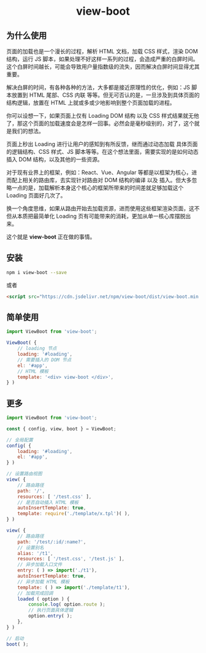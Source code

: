 <h1 align="center"> view-boot </h1>

## 为什么使用

页面的加载也是一个漫长的过程，解析 HTML 文档，加载 CSS 样式，渲染 DOM 结构，运行 JS 脚本，如果处理不好这样一系列的过程，会造成严重的白屏时间。这个白屏时间越长，可能会导致用户量指数级的流失，因而解决白屏时间显得尤其重要。

解决白屏的时间，有各种各种的方法，大多都是接近原理性的优化，例如：JS 脚本放置到 HTML 尾部、CSS 内联 等等。但无可否认的是，一旦涉及到具体页面的结构逻辑，放置在 HTML 上就或多或少地影响到整个页面加载的进程。

你可以设想一下，如果页面上仅有 Loading DOM 结构 以及 CSS 样式结果就无他了，那这个页面的加载速度会是怎样一回事。必然会是毫秒级别的，对了，这个就是我们的想法。

页面上秒出 Loading 进行让用户的感知到有所反馈，继而通过动态加载 具体页面的逻辑结构、CSS 样式、JS 脚本等等。在这个想法里面，需要实现的是如何动态插入 DOM 结构，以及其他的一些资源。

对于现有业界上的框架，例如：React、Vue、Angular 等都是以框架为核心，进而配上相关的路由库，去实现针对路由对 DOM 结构的编译 以及 插入。但大多忽略一点的是，加载解析本身这个核心的框架所带来的时间差就足够加载这个 Loading 页面好几次了。

换一个角度思维，如果从路由开始去加载资源，进而使用这些框架渲染页面，这不但从本质把最简单化 Loading 页有可能带来的消耗，更加从单一核心库摆脱出来。

这个就是 **view-boot** 正在做的事情。

## 安装

```sh
npm i view-boot --save
```

或者

```html
<script src="https://cdn.jsdelivr.net/npm/view-boot/dist/view-boot.min.js"></script>
```

## 简单使用

```js
import ViewBoot from 'view-boot';

ViewBoot( {
    // loading 节点
    loading: '#loading',
    // 需要插入的 DOM 节点
    el: '#app',
    // HTML 模板
    template: '<div> view-boot </div>',
} )
```

## 更多

```js
import ViewBoot from 'view-boot';

const { config, view, boot } = ViewBoot;

// 全局配置
config( {
    loading: '#loading',
    el: '#app',
} )

// 设置路由视图
view( {
    // 路由路径
    path: '/',
    resources: [ '/test.css' ],
    // 是否自动插入 HTML 模板
    autoInsertTemplate: true,
    template: require('./template/x.tpl')( ),
} )

view( {
    // 路由路径
    path: '/test/:id/:name?',
    // 设置别名
    alias: '/t1',
    resources: [ '/test.css', '/test.js' ],
    // 异步加载入口文件
    entry: ( ) => import('./t1'),
    autoInsertTemplate: true,
    // 异步加载 HTML 模板
    template: ( ) => import('./template/t1'),
    // 加载完成回调
    loaded ( option ) {
        console.log( option.route );
        // 执行页面具体逻辑
        option.entry( );
    },
} )

// 启动
boot( );
```
